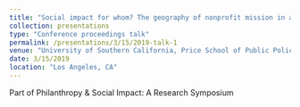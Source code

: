```yaml
---
title: "Social impact for whom? The geography of nonprofit mission in an age of income inequality and demographic sorting"
collection: presentations
type: "Conference proceedings talk"
permalink: /presentations/3/15/2019-talk-1
venue: "University of Southern California, Price School of Public Policy"
date: 3/15/2019
location: "Los Angeles, CA"
---
```


Part of Philanthropy &amp; Social Impact: A Research Symposium
